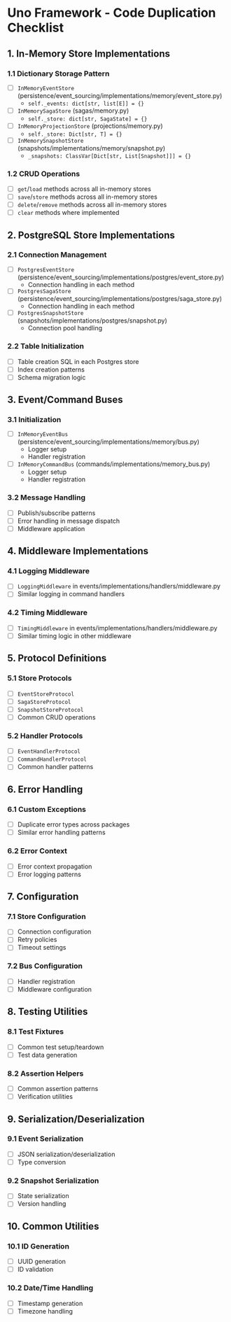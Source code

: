 # Uno Framework - Code Duplication Checklist

## 1. In-Memory Store Implementations

### 1.1 Dictionary Storage Pattern
- [ ] `InMemoryEventStore` (persistence/event_sourcing/implementations/memory/event_store.py)
  - `self._events: dict[str, list[E]] = {}`
- [ ] `InMemorySagaStore` (sagas/memory.py)
  - `self._store: dict[str, SagaState] = {}`
- [ ] `InMemoryProjectionStore` (projections/memory.py)
  - `self._store: Dict[str, T] = {}`
- [ ] `InMemorySnapshotStore` (snapshots/implementations/memory/snapshot.py)
  - `_snapshots: ClassVar[Dict[str, List[Snapshot]]] = {}`

### 1.2 CRUD Operations
- [ ] `get`/`load` methods across all in-memory stores
- [ ] `save`/`store` methods across all in-memory stores
- [ ] `delete`/`remove` methods across all in-memory stores
- [ ] `clear` methods where implemented

## 2. PostgreSQL Store Implementations

### 2.1 Connection Management
- [ ] `PostgresEventStore` (persistence/event_sourcing/implementations/postgres/event_store.py)
  - Connection handling in each method
- [ ] `PostgresSagaStore` (persistence/event_sourcing/implementations/postgres/saga_store.py)
  - Connection handling in each method
- [ ] `PostgresSnapshotStore` (snapshots/implementations/postgres/snapshot.py)
  - Connection pool handling

### 2.2 Table Initialization
- [ ] Table creation SQL in each Postgres store
- [ ] Index creation patterns
- [ ] Schema migration logic

## 3. Event/Command Buses

### 3.1 Initialization
- [ ] `InMemoryEventBus` (persistence/event_sourcing/implementations/memory/bus.py)
  - Logger setup
  - Handler registration
- [ ] `InMemoryCommandBus` (commands/implementations/memory_bus.py)
  - Logger setup
  - Handler registration

### 3.2 Message Handling
- [ ] Publish/subscribe patterns
- [ ] Error handling in message dispatch
- [ ] Middleware application

## 4. Middleware Implementations

### 4.1 Logging Middleware
- [ ] `LoggingMiddleware` in events/implementations/handlers/middleware.py
- [ ] Similar logging in command handlers

### 4.2 Timing Middleware
- [ ] `TimingMiddleware` in events/implementations/handlers/middleware.py
- [ ] Similar timing logic in other middleware

## 5. Protocol Definitions

### 5.1 Store Protocols
- [ ] `EventStoreProtocol`
- [ ] `SagaStoreProtocol`
- [ ] `SnapshotStoreProtocol`
- [ ] Common CRUD operations

### 5.2 Handler Protocols
- [ ] `EventHandlerProtocol`
- [ ] `CommandHandlerProtocol`
- [ ] Common handler patterns

## 6. Error Handling

### 6.1 Custom Exceptions
- [ ] Duplicate error types across packages
- [ ] Similar error handling patterns

### 6.2 Error Context
- [ ] Error context propagation
- [ ] Error logging patterns

## 7. Configuration

### 7.1 Store Configuration
- [ ] Connection configuration
- [ ] Retry policies
- [ ] Timeout settings

### 7.2 Bus Configuration
- [ ] Handler registration
- [ ] Middleware configuration

## 8. Testing Utilities

### 8.1 Test Fixtures
- [ ] Common test setup/teardown
- [ ] Test data generation

### 8.2 Assertion Helpers
- [ ] Common assertion patterns
- [ ] Verification utilities

## 9. Serialization/Deserialization

### 9.1 Event Serialization
- [ ] JSON serialization/deserialization
- [ ] Type conversion

### 9.2 Snapshot Serialization
- [ ] State serialization
- [ ] Version handling

## 10. Common Utilities

### 10.1 ID Generation
- [ ] UUID generation
- [ ] ID validation

### 10.2 Date/Time Handling
- [ ] Timestamp generation
- [ ] Timezone handling
